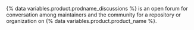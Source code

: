 {% data variables.product.prodname_discussions %} is an open forum for conversation among maintainers and the community for a repository or organization on {% data variables.product.product_name %}.
